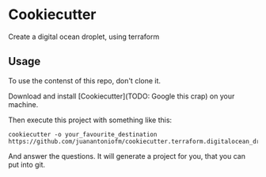 # Cookiecutter 

Create a digital ocean droplet, using terraform


## Usage

To use the contenst of this repo, don't clone it.

Download and install [Cookiecutter](TODO: Google this crap) on your machine.

Then execute this project with something like this:


    cookiecutter -o your_favourite_destination https://github.com/juanantoniofm/cookiecutter.terraform.digitalocean_droplet.git


And answer the questions. It will generate a project for you, that you can put into git.

